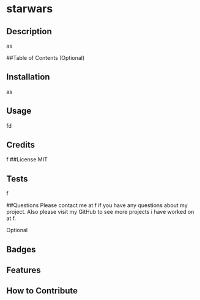 # starwars
## Description

as

##Table of Contents (Optional)


## Installation
as

## Usage 
fd

## Credits
f
##License
MIT

## Tests
f


##Questions
Please contact me at f if you have any questions about my project.
Also please visit my GitHub to see more projects i have worked on at f.

Optional
## Badges

## Features

## How to Contribute


